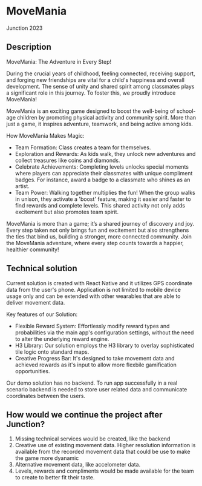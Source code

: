 # MoveMania
Junction 2023

## Description

MoveMania: The Adventure in Every Step!

During the crucial years of childhood, feeling connected, receiving support, and forging new friendships are vital for a child's happiness and overall development. The sense of unity and shared spirit among classmates plays a significant role in this journey. To foster this, we proudly introduce MoveMania!

MoveMania is an exciting game designed to boost the well-being of school-age children by promoting physical activity and community spirit. More than just a game, it inspires adventure, teamwork, and being active among kids.

How MoveMania Makes Magic:
- Team Formation: Class creates a team for themselves.
- Exploration and Rewards: As kids walk, they unlock new adventures and collect treasures like coins and diamonds.
- Celebrate Achievements: Completing levels unlocks special moments where players can appreciate their classmates with unique compliment badges. For instance, award a badge to a classmate who shines as an artist.
- Team Power: Walking together multiplies the fun! When the group walks in unison, they activate a 'boost' feature, making it easier and faster to find rewards and complete levels. This shared activity not only adds excitement but also promotes team spirit.

MoveMania is more than a game; it’s a shared journey of discovery and joy. Every step taken not only brings fun and excitement but also strengthens the ties that bind us, building a stronger, more connected community. Join the MoveMania adventure, where every step counts towards a happier, healthier community!


## Technical solution

Current solution is created with React Native and it utilizes GPS coordinate data from the user's phone. Application is not limited to mobile device usage only and can be extended with other wearables that are able to deliver movement data.

Key features of our Solution:
- Flexible Reward System: Effortlessly modify reward types and probabilities via the main app's configuration settings, without the need to alter the underlying reward engine.
- H3 Library: Our solution employs the H3 library to overlay sophisticated tile logic onto standard maps.
- Creative Progress Bar: It's designed to take movement data and achieved rewards as it's input to allow more flexbile gamification opportunities.

Our demo solution has no backend. To run app successfully in a real scenario backend is needed to store user related data and communicate coordinates between the users.

## How would we continue the project after Junction?

1. Missing technical services would be created, like the backend
2. Creative use of existing movement data. Higher resolution information is available from the recorded movement data that could be use to make the game more dyanamic
3. Alternative movement data, like accelometer data.
4. Levels, rewards and compliments would be made available for the team to create to better fit their taste.